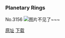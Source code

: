 ### Planetary Rings
No.3156
![图片不见了~~~](https://imgs.xkcd.com/comics/planetary_rings.png)

[原址](https://xkcd.com//3156) [下载](https://imgs.xkcd.com/comics/planetary_rings.png)

